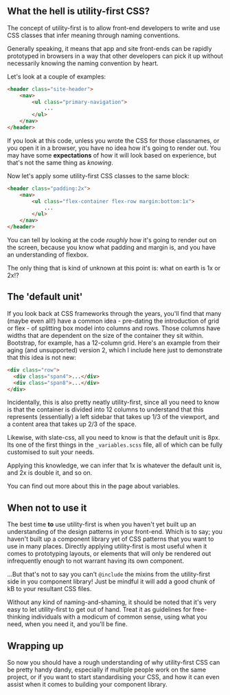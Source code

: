 ## What the hell is utility-first CSS?

The concept of utility-first is to allow front-end developers to write and use CSS classes that infer meaning through naming conventions.

Generally speaking, it means that app and site front-ends can be rapidly prototyped in browsers in a way that other developers can pick it up without necessarily knowing the naming convention by heart.

Let's look at a couple of examples:

```html
<header class="site-header">
    <nav>
        <ul class="primary-navigation">
            ...
        </ul>
    </nav>
</header>
```

If you look at this code, unless you wrote the CSS for those classnames, or you open it in a browser, you have no idea how it's going to render out. You may have some **expectations** of how it will look based on experience, but that's not the same thing as *knowing*.

Now let's apply some utility-first CSS classes to the same block:

```html
<header class="padding:2x">
    <nav>
        <ul class="flex-container flex-row margin:bottom:1x">
            ...
        </ul>
    </nav>
</header>
```

You can tell by looking at the code *roughly* how it's going to render out on the screen, because you know what padding and margin is, and you have an understanding of flexbox.

The only thing that is kind of unknown at this point is: what on earth is 1x or 2x!?

## The 'default unit'

If you look back at CSS frameworks through the years, you'll find that many (maybe even all!) have a common idea - pre-dating the introduction of grid or flex - of splitting box model into columns and rows. Those columns have widths that are dependent on the size of the container they sit within. Bootstrap, for example, has a 12-column grid. Here's an example from their aging (and unsupported) version 2, which I include here just to demonstrate that this idea is not new:

```html
<div class="row">
  <div class="span4">...</div>
  <div class="span8">...</div>
</div>
```

Incidentally, this is also pretty neatly utility-first, since all you need to know is that the container is divided into 12 columns to understand that this represents (essentially) a left sidebar that takes up 1/3 of the viewport, and a content area that takes up 2/3 of the space.

Likewise, with slate-css, all you need to know is that the default unit is 8px. Its one of the first things in the `_variables.scss` file, all of which can be fully customised to suit your needs.

Applying this knowledge, we can infer that 1x is whatever the default unit is, and 2x is double it, and so on.

You can find out more about this in the page about variables.

## When not to use it

The best time **to** use utility-first is when you haven't yet built up an understanding of the design patterns in your front-end. Which is to say; you haven't built up a component library yet of CSS patterns that you want to use in many places. Directly applying utility-first is most useful when it comes to prototyping layouts, or elements that will only be rendered out infrequently enough to not warrant having its own component.

...But that's not to say you can't `@include` the mixins from the utility-first side in you component library! Just be mindful it will add a good chunk of kB to your resultant CSS files.

Without any kind of naming-and-shaming, it should be noted that it's very easy to let utility-first to get out of hand. Treat it as guidelines for free-thinking individuals with a modicum of common sense, using what you need, when you need it, and you'll be fine.

## Wrapping up

So now you should have a rough understanding of why utility-first CSS can be pretty handy dandy, especially if multiple people work on the same project, or if you want to start standardising your CSS, and how it can even assist when it comes to building your component library.